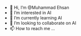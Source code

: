 - 👋 Hi, I’m @Muhammad Ehsan
- 👀 I’m interested in AI 
- 🌱 I’m currently learning AI
- 💞️ I’m looking to collaborate on AI
- 📫 How to reach me ...

<!---
MuhammadEhsan02/MuhammadEhsan02 is a ✨ special ✨ repository because its `README.md` (this file) appears on your GitHub profile.
You can click the Preview link to take a look at your changes.
--->
